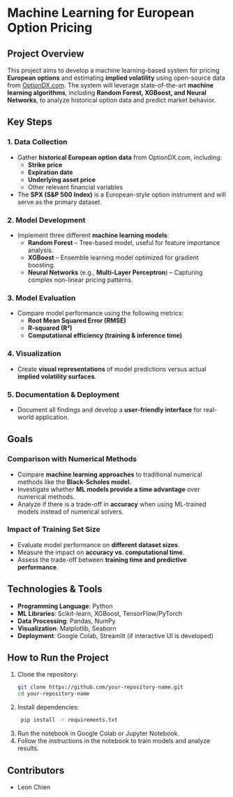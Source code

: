 # **Machine Learning for European Option Pricing**

## **Project Overview**
This project aims to develop a machine learning-based system for pricing **European options** and estimating **implied volatility** using open-source data from [OptionDX.com](https://www.optiondx.com). The system will leverage state-of-the-art **machine learning algorithms**, including **Random Forest, XGBoost, and Neural Networks**, to analyze historical option data and predict market behavior.

## **Key Steps**
### 1. Data Collection
- Gather **historical European option data** from OptionDX.com, including:
  - **Strike price**
  - **Expiration date**
  - **Underlying asset price**
  - Other relevant financial variables  
- The **SPX (S&P 500 Index)** is a European-style option instrument and will serve as the primary dataset.

### 2. Model Development
- Implement three different **machine learning models**:
  - **Random Forest** – Tree-based model, useful for feature importance analysis.
  - **XGBoost** – Ensemble learning model optimized for gradient boosting.
  - **Neural Networks** (e.g., **Multi-Layer Perceptron**) – Capturing complex non-linear pricing patterns.

### 3. Model Evaluation
- Compare model performance using the following metrics:
  - **Root Mean Squared Error (RMSE)**
  - **R-squared (R²)**
  - **Computational efficiency (training & inference time)**

### 4. Visualization
- Create **visual representations** of model predictions versus actual **implied volatility surfaces**.

### 5. Documentation & Deployment
- Document all findings and develop a **user-friendly interface** for real-world application.

## **Goals**
### **Comparison with Numerical Methods**
- Compare **machine learning approaches** to traditional numerical methods like the **Black-Scholes model**.
- Investigate whether **ML models provide a time advantage** over numerical methods.
- Analyze if there is a trade-off in **accuracy** when using ML-trained models instead of numerical solvers.

### **Impact of Training Set Size**
- Evaluate model performance on **different dataset sizes**.
- Measure the impact on **accuracy vs. computational time**.
- Assess the trade-off between **training time and predictive performance**.

## **Technologies & Tools**
- **Programming Language**: Python  
- **ML Libraries**: Scikit-learn, XGBoost, TensorFlow/PyTorch  
- **Data Processing**: Pandas, NumPy  
- **Visualization**: Matplotlib, Seaborn  
- **Deployment**: Google Colab, Streamlit (if interactive UI is developed)

## **How to Run the Project**
1. Clone the repository:
   ```bash
   git clone https://github.com/your-repository-name.git
   cd your-repository-name

2. Install dependencies:
   ```bash
    pip install -r requirements.txt
   
3. Run the notebook in Google Colab or Jupyter Notebook.
4. Follow the instructions in the notebook to train models and analyze results.

## **Contributors**
- Leon Chien
